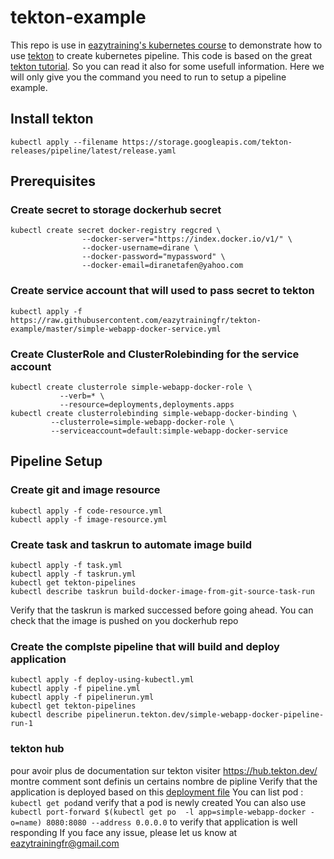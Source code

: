 # tekton-example
This repo is use in [eazytraining's kubernetes course](https://eazytraining.fr/cours/kubernetes-les-bases-pour-devops) to demonstrate how to use [tekton](https://github.com/tektoncd/pipeline) to create kubernetes pipeline.
This code is based on the great [tekton tutorial](https://github.com/tektoncd/pipeline/blob/master/docs/tutorial.md). So you can read it also for some usefull information.
Here we will only give you the command you need to run to setup a pipeline example.
## Install tekton

    kubectl apply --filename https://storage.googleapis.com/tekton-releases/pipeline/latest/release.yaml

## Prerequisites
### Create secret to storage dockerhub secret

    kubectl create secret docker-registry regcred \
                    --docker-server="https://index.docker.io/v1/" \
                    --docker-username=dirane \
                    --docker-password="mypassword" \
                    --docker-email=diranetafen@yahoo.com
    
### Create service account that will used to pass secret to tekton

    kubectl apply -f https://raw.githubusercontent.com/eazytrainingfr/tekton-example/master/simple-webapp-docker-service.yml
    
### Create ClusterRole and ClusterRolebinding for the service account

    kubectl create clusterrole simple-webapp-docker-role \
               --verb=* \
               --resource=deployments,deployments.apps
    kubectl create clusterrolebinding simple-webapp-docker-binding \
             --clusterrole=simple-webapp-docker-role \
             --serviceaccount=default:simple-webapp-docker-service

## Pipeline Setup
    
### Create git and image resource

    kubectl apply -f code-resource.yml 
    kubectl apply -f image-resource.yml

### Create task and taskrun to automate image build

    kubectl apply -f task.yml
    kubectl apply -f taskrun.yml
    kubectl get tekton-pipelines
    kubectl describe taskrun build-docker-image-from-git-source-task-run

Verify that the taskrun is marked successed before going ahead.
You can check that the image is pushed on you dockerhub repo
  
### Create the complste pipeline that will build and deploy application
    kubectl apply -f deploy-using-kubectl.yml
    kubectl apply -f pipeline.yml
    kubectl apply -f pipelinerun.yml
    kubectl get tekton-pipelines
    kubectl describe pipelinerun.tekton.dev/simple-webapp-docker-pipeline-run-1

### tekton hub
pour avoir plus de documentation sur tekton visiter https://hub.tekton.dev/ montre comment sont definis un certains nombre de pipline 
Verify that the application is deployed based on this [deployment file](https://github.com/eazytrainingfr/simple-webapp-docker/blob/master/kubernetes/deployment.yml) 
You can list pod : `kubectl get pod`and verify that a pod is newly created
You can also use `kubectl port-forward $(kubectl get po  -l app=simple-webapp-docker -o=name) 8080:8080 --address 0.0.0.0` to verify that application is well responding
If you face any issue, please let us know at eazytrainingfr@gmail.com
